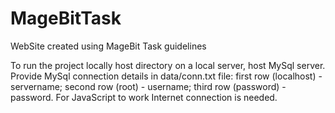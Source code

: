 # MageBitTask
WebSite created using MageBit Task guidelines

To run the project locally host directory on a local server, host MySql server. 
Provide MySql connection details in data/conn.txt file: first row (localhost) - servername; second row (root) - username; third row (password) - password.
For JavaScript to work Internet connection is needed.
